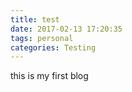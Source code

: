 ```yaml
---
title: test
date: 2017-02-13 17:20:35
tags: personal
categories: Testing
---
```

this is my first blog
